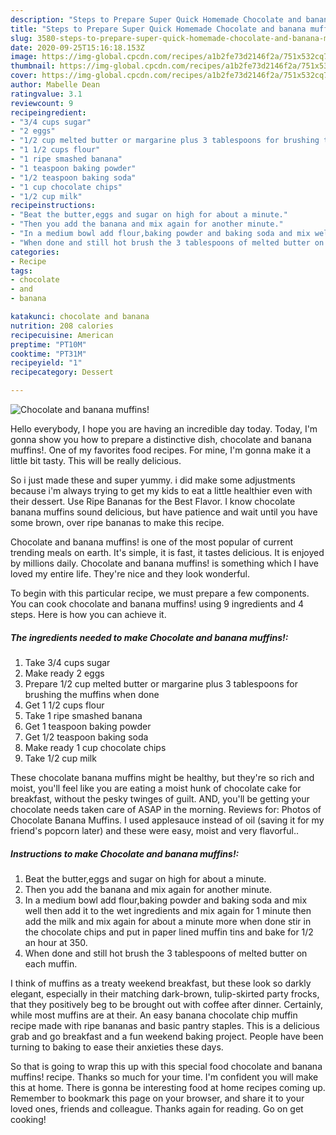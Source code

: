 ```yaml
---
description: "Steps to Prepare Super Quick Homemade Chocolate and banana muffins!"
title: "Steps to Prepare Super Quick Homemade Chocolate and banana muffins!"
slug: 3580-steps-to-prepare-super-quick-homemade-chocolate-and-banana-muffins
date: 2020-09-25T15:16:18.153Z
image: https://img-global.cpcdn.com/recipes/a1b2fe73d2146f2a/751x532cq70/chocolate-and-banana-muffins-recipe-main-photo.jpg
thumbnail: https://img-global.cpcdn.com/recipes/a1b2fe73d2146f2a/751x532cq70/chocolate-and-banana-muffins-recipe-main-photo.jpg
cover: https://img-global.cpcdn.com/recipes/a1b2fe73d2146f2a/751x532cq70/chocolate-and-banana-muffins-recipe-main-photo.jpg
author: Mabelle Dean
ratingvalue: 3.1
reviewcount: 9
recipeingredient:
- "3/4 cups sugar"
- "2 eggs"
- "1/2 cup melted butter or margarine plus 3 tablespoons for brushing the muffins when done"
- "1 1/2 cups flour"
- "1 ripe smashed banana"
- "1 teaspoon baking powder"
- "1/2 teaspoon baking soda"
- "1 cup chocolate chips"
- "1/2 cup milk"
recipeinstructions:
- "Beat the butter,eggs and sugar on high for about a minute."
- "Then you add the banana and mix again for another minute."
- "In a medium bowl add flour,baking powder and baking soda and mix well then add it to the wet ingredients and mix again for 1 minute then add the milk and mix again for about a minute more when done stir in the chocolate chips and put in paper lined muffin tins and bake for 1/2 an hour at 350."
- "When done and still hot brush the 3 tablespoons of melted butter on each muffin."
categories:
- Recipe
tags:
- chocolate
- and
- banana

katakunci: chocolate and banana 
nutrition: 208 calories
recipecuisine: American
preptime: "PT10M"
cooktime: "PT31M"
recipeyield: "1"
recipecategory: Dessert

---
```



![Chocolate and banana muffins!](https://img-global.cpcdn.com/recipes/a1b2fe73d2146f2a/751x532cq70/chocolate-and-banana-muffins-recipe-main-photo.jpg)

Hello everybody, I hope you are having an incredible day today. Today, I'm gonna show you how to prepare a distinctive dish, chocolate and banana muffins!. One of my favorites food recipes. For mine, I'm gonna make it a little bit tasty. This will be really delicious.

So i just made these and super yummy. i did make some adjustments because i&#39;m always trying to get my kids to eat a little healthier even with their dessert. Use Ripe Bananas for the Best Flavor. I know chocolate banana muffins sound delicious, but have patience and wait until you have some brown, over ripe bananas to make this recipe.

Chocolate and banana muffins! is one of the most popular of current trending meals on earth. It's simple, it is fast, it tastes delicious. It is enjoyed by millions daily. Chocolate and banana muffins! is something which I have loved my entire life. They're nice and they look wonderful.


To begin with this particular recipe, we must prepare a few components. You can cook chocolate and banana muffins! using 9 ingredients and 4 steps. Here is how you can achieve it.

<!--inarticleads1-->

##### The ingredients needed to make Chocolate and banana muffins!:

1. Take 3/4 cups sugar
1. Make ready 2 eggs
1. Prepare 1/2 cup melted butter or margarine plus 3 tablespoons for brushing the muffins when done
1. Get 1 1/2 cups flour
1. Take 1 ripe smashed banana
1. Get 1 teaspoon baking powder
1. Get 1/2 teaspoon baking soda
1. Make ready 1 cup chocolate chips
1. Take 1/2 cup milk


These chocolate banana muffins might be healthy, but they&#39;re so rich and moist, you&#39;ll feel like you are eating a moist hunk of chocolate cake for breakfast, without the pesky twinges of guilt. AND, you&#39;ll be getting your chocolate needs taken care of ASAP in the morning. Reviews for: Photos of Chocolate Banana Muffins. I used applesauce instead of oil (saving it for my friend&#39;s popcorn later) and these were easy, moist and very flavorful.. 

<!--inarticleads2-->

##### Instructions to make Chocolate and banana muffins!:

1. Beat the butter,eggs and sugar on high for about a minute.
1. Then you add the banana and mix again for another minute.
1. In a medium bowl add flour,baking powder and baking soda and mix well then add it to the wet ingredients and mix again for 1 minute then add the milk and mix again for about a minute more when done stir in the chocolate chips and put in paper lined muffin tins and bake for 1/2 an hour at 350.
1. When done and still hot brush the 3 tablespoons of melted butter on each muffin.


I think of muffins as a treaty weekend breakfast, but these look so darkly elegant, especially in their matching dark-brown, tulip-skirted party frocks, that they positively beg to be brought out with coffee after dinner. Certainly, while most muffins are at their. An easy banana chocolate chip muffin recipe made with ripe bananas and basic pantry staples. This is a delicious grab and go breakfast and a fun weekend baking project. People have been turning to baking to ease their anxieties these days. 

So that is going to wrap this up with this special food chocolate and banana muffins! recipe. Thanks so much for your time. I'm confident you will make this at home. There is gonna be interesting food at home recipes coming up. Remember to bookmark this page on your browser, and share it to your loved ones, friends and colleague. Thanks again for reading. Go on get cooking!
